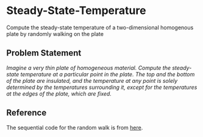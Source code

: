 # Steady-State-Temperature
Compute the steady-state temperature of a two-dimensional homogenous plate by randomly walking on the plate

## Problem Statement
*Imagine a very thin plate of homogeneous material. Compute the steady-state
temperature at a particular point in the plate. The top and the bottom of the
plate are insulated, and the temperature at any point is solely determined by
the temperatures surrounding it, except for the temperatures at the edges of the
plate, which are fixed.*

## Reference
The sequential code for the random walk is from [here](http://www.compsci.hunter.cuny.edu/~sweiss/course_materials/csci493.65/lecture_notes/chapter08.pdf).
